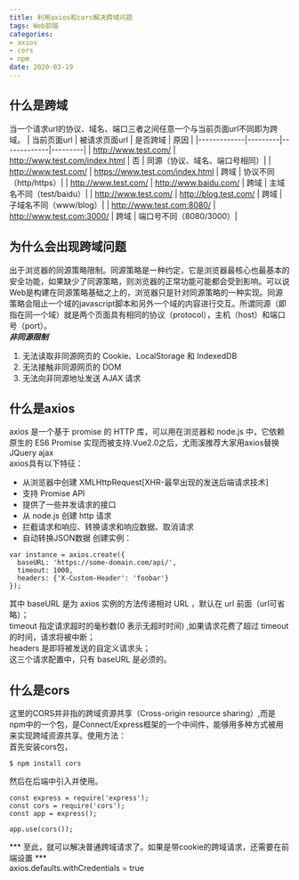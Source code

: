 ```yaml
---
title: 利用axios和cors解决跨域问题
tags: Web前端
categories: 
- axios
- cors
- npm
date: 2020-03-19
---
```


## 什么是跨域
当一个请求url的协议、域名、端口三者之间任意一个与当前页面url不同即为跨域。
| 当前页面url |	被请求页面url |	是否跨域 |	原因 |
|-------------|---------|-------------|---------|
| http://www.test.com/ | http://www.test.com/index.html | 否 | 同源（协议、域名、端口号相同）|
| http://www.test.com/ | https://www.test.com/index.html | 跨域 | 协议不同（http/https）|
| http://www.test.com/ | http://www.baidu.com/ | 跨域 | 主域名不同（test/baidu）|
| http://www.test.com/ | http://blog.test.com/ | 跨域 |	子域名不同（www/blog）|
| http://www.test.com:8080/ | http://www.test.com:3000/ | 跨域 | 端口号不同（8080/3000）|

## 为什么会出现跨域问题
出于浏览器的同源策略限制。同源策略是一种约定，它是浏览器最核心也最基本的安全功能，如果缺少了同源策略，则浏览器的正常功能可能都会受到影响。可以说Web是构建在同源策略基础之上的，浏览器只是针对同源策略的一种实现。同源策略会阻止一个域的javascript脚本和另外一个域的内容进行交互。所谓同源（即指在同一个域）就是两个页面具有相同的协议（protocol），主机（host）和端口号（port）。<br/>
***非同源限制***
1. 无法读取非同源网页的 Cookie、LocalStorage 和 IndexedDB
2. 无法接触非同源网页的 DOM
3. 无法向非同源地址发送 AJAX 请求

## 什么是axios
axios 是一个基于 promise 的 HTTP 库，可以用在浏览器和 node.js 中，它依赖原生的 ES6 Promise 实现而被支持.Vue2.0之后，尤雨溪推荐大家用axios替换JQuery ajax<br/>
axios具有以下特征：
* 从浏览器中创建 XMLHttpRequest[XHR-最早出现的发送后端请求技术]
* 支持 Promise API
* 提供了一些并发请求的接口
* 从 node.js 创建 http 请求
* 拦截请求和响应、转换请求和响应数据、取消请求
* 自动转换JSON数据
创建实例：
```
var instance = axios.create({
  baseURL: 'https://some-domain.com/api/',
  timeout: 1000,
  headers: {'X-Custom-Header': 'foobar'}
});
```
其中 baseURL 是为 axios 实例的方法传递相对 URL ，默认在 url 前面（url可省略）；<br/>
timeout 指定请求超时的毫秒数(0 表示无超时时间) ,如果请求花费了超过 timeout 的时间，请求将被中断；<br/>
headers 是即将被发送的自定义请求头；<br/>
这三个请求配置中，只有 baseURL 是必须的。

## 什么是cors
这里的CORS并非指的跨域资源共享（Cross-origin resource sharing）,而是npm中的一个包，是Connect/Express框架的一个中间件，能够用多种方式被用来实现跨域资源共享。使用方法：<br/>
首先安装cors包，
```
$ npm install cors
```
然后在后端中引入并使用。
```
const express = require('express');
const cors = require('cors');
const app = express();

app.use(cors());

```
*** 至此，就可以解决普通跨域请求了。如果是带cookie的跨域请求，还需要在前端设置 *** <br/> 
axios.defaults.withCredentials = true